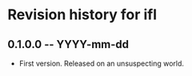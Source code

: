 # Revision history for ifl

## 0.1.0.0 -- YYYY-mm-dd

* First version. Released on an unsuspecting world.
